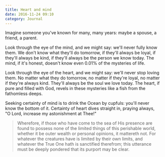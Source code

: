 ```yaml
---
title: Heart and mind
date: 2016-11-24 09:10
category: Journal
---
```


Imagine someone you've known for many, many years: maybe a spouse, a friend, a
parent.

Look through the eye of the mind, and we might say: we'll never fully know
them. We don't know what they'll do tomorrow, if they'll always be loyal, if
they'll always be kind, if they'll always be the person we know today. The
mind, if it's honest, doesn't know even 0.01% of the mysteries of life.

Look through the eye of the heart, and we might say: we'll never stop loving
them. No matter what they do tomorrow, no matter if they're loyal, no matter
if they're always kind. They'll always be the soul we love today. The heart,
if pure and filled with God, revels in these mysteries like a fish from the
fathomless deeps.

Seeking certainty of mind is to drink the Ocean by cupfuls: you'll never know
the bottom of it. Certainty of heart dives straight in, praying always, "O
Lord, increase my astonishment at Thee!"

> Wherefore, if those who have come to the sea of His presence are found to
> possess none of the limited things of this perishable world, whether it be
> outer wealth or personal opinions, it mattereth not. For whatever the
> creatures have is limited by their own limits, and whatever the True One
> hath is sanctified therefrom; this utterance must be deeply pondered that
> its purport may be clear.

